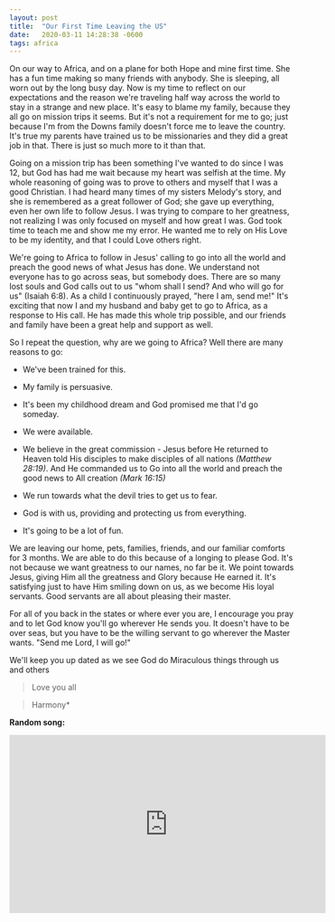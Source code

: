 ```yaml
---
layout: post
title:  "Our First Time Leaving the US"
date:   2020-03-11 14:28:38 -0600
tags: africa
---
```


On our way to Africa, and on a plane for both Hope and mine first time. She has a fun time making so many friends with anybody. She is sleeping, all worn out by the long busy day.
Now is my time to reflect on our expectations and the reason we're traveling half way across the world to stay in a strange and new place. It's easy to blame my family, because they all go on mission trips it seems. But it's not a requirement for me to go; just because I'm from the Downs family doesn't force me to leave the country. It's true my parents have trained us to be missionaries and they did a great job in that. There is just so much more to it than that.

Going on a mission trip has been something I've wanted to do since I was 12, but God has had me wait because my heart was selfish at the time. My whole reasoning of going was to prove to others and myself that I was a good Christian. I had heard many times of my sisters Melody's story, and she is remembered as a great follower of God; she gave up everything, even her own life to follow Jesus. I was trying to compare to her greatness, not realizing I was only focused on myself and how great I was. God took time to teach me and show me my error. He wanted me to rely on His Love to be my identity, and that I could Love others right.

We're going to Africa to follow in Jesus' calling to go into all the world and preach the good news of what Jesus has done. We understand not everyone has to go across seas, but somebody does. There are so many lost souls and God calls out to us "whom shall I send? And who will go for us" (Isaiah 6:8). As a child I continuously prayed, "here I am, send me!" It's exciting that now I and my husband and baby get to go to Africa, as a response to His call. He has made this whole trip possible, and our friends and family have been a great help and support as well.

So I repeat the question, why are we going to Africa? Well there are many reasons to go:

- We've been trained for this.

- My family is persuasive.

- It's been my childhood dream and God promised me that I'd go someday.

- We were available.

- We believe in the great commission -
Jesus before He returned to Heaven told His disciples to make disciples of all nations *(Matthew 28:19)*. And He commanded us to Go into all the world and preach the good news to All creation *(Mark 16:15)*

- We run towards what the devil tries to get us to fear.

- God is with us, providing and protecting us from everything.

- It's going to be a lot of fun.

We are leaving our home, pets, families, friends, and our familiar comforts for 3 months. We are able to do this because of a longing to please God. It's not because we want greatness to our names, no far be it. We point towards Jesus, giving Him all the greatness and Glory because He earned it. It's satisfying just to have Him smiling down on us, as we become His loyal servants. Good servants are all about pleasing their master.

For all of you back in the states or where ever you are, I encourage you pray and to let God know you'll go wherever He sends you. It doesn't have to be over seas, but you have to be the willing servant to go wherever the Master wants. "Send me Lord, I will go!"

We'll keep you up dated as we see God do Miraculous things through us and others

> Love you all

> Harmony*

**Random song:**
<iframe width="560" height="315" src="https://www.youtube.com/embed/LsE8ACraYhY" frameborder="0" allow="accelerometer; autoplay; encrypted-media; gyroscope; picture-in-picture" allowfullscreen></iframe>
